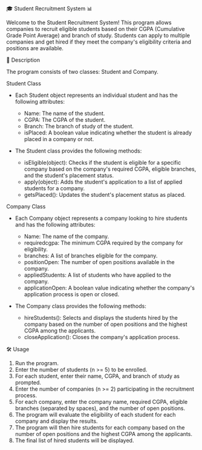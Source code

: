 🎓 Student Recruitment System 📊

Welcome to the Student Recruitment System! This program allows companies to recruit eligible students based on their CGPA (Cumulative Grade Point Average) and branch of study. Students can apply to multiple companies and get hired if they meet the company's eligibility criteria and positions are available.


📝 Description

The program consists of two classes: Student and Company.

Student Class

  - Each Student object represents an individual student and has the following attributes:

    - Name: The name of the student.
    - CGPA: The CGPA of the student.
    - Branch: The branch of study of the student.
    - isPlaced: A boolean value indicating whether the student is already placed in a company or not.
    
  - The Student class provides the following methods:

    - isEligible(object): Checks if the student is eligible for a specific company based on the company's required CGPA, eligible branches, and the student's placement status.
    - apply(object): Adds the student's application to a list of applied students for a company.
    - getsPlaced(): Updates the student's placement status as placed.
  
Company Class
  
  - Each Company object represents a company looking to hire students and has the following attributes:

    - Name: The name of the company.
    - requiredcgpa: The minimum CGPA required by the company for eligibility.
    - branches: A list of branches eligible for the company.
    - positionOpen: The number of open positions available in the company.
    - appliedStudents: A list of students who have applied to the company.
    - applicationOpen: A boolean value indicating whether the company's application process is open or closed.
  
  - The Company class provides the following methods:

    - hireStudents(): Selects and displays the students hired by the company based on the number of open positions and the highest CGPA among the applicants.
    - closeApplication(): Closes the company's application process.


🛠️ Usage

1. Run the program.
2. Enter the number of students (n >= 5) to be enrolled.
3. For each student, enter their name, CGPA, and branch of study as prompted.
4. Enter the number of companies (n >= 2) participating in the recruitment process.
5. For each company, enter the company name, required CGPA, eligible branches (separated by spaces), and the number of open positions.
6. The program will evaluate the eligibility of each student for each company and display the results.
7. The program will then hire students for each company based on the number of open positions and the highest CGPA among the applicants.
8. The final list of hired students will be displayed.
